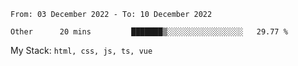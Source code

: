 <!--START_SECTION:waka-->

```text
From: 03 December 2022 - To: 10 December 2022

Other      20 mins         ███████▒░░░░░░░░░░░░░░░░░   29.77 %
```

<!--END_SECTION:waka-->
My Stack: `html, css, js, ts, vue`
